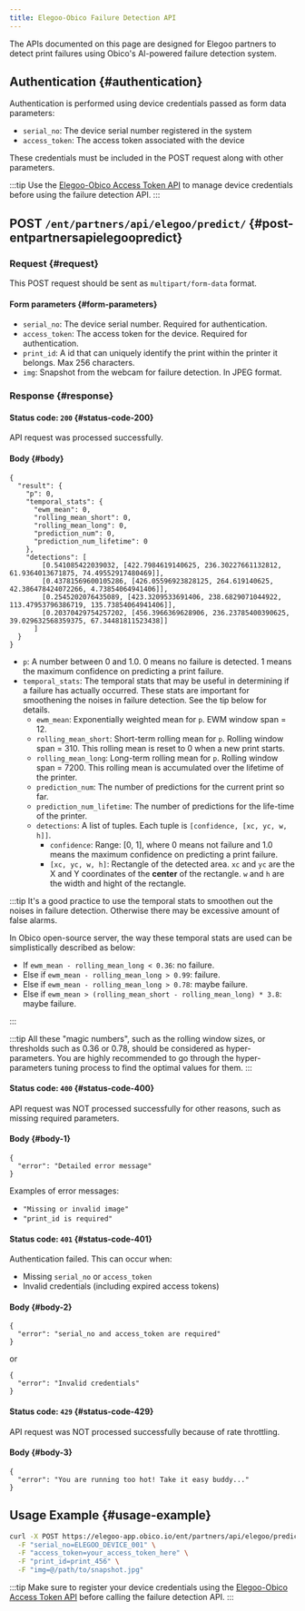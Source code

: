 ```yaml
---
title: Elegoo-Obico Failure Detection API
---
```


The APIs documented on this page are designed for Elegoo partners to detect print failures using Obico's AI-powered failure detection system.

## Authentication {#authentication}

Authentication is performed using device credentials passed as form data parameters:

- `serial_no`: The device serial number registered in the system
- `access_token`: The access token associated with the device

These credentials must be included in the POST request along with other parameters.

:::tip
Use the [Elegoo-Obico Access Token API](./elegoo-obico-access-token.md) to manage device credentials before using the failure detection API.
:::

## POST `/ent/partners/api/elegoo/predict/` {#post-entpartnersapielegoopredict}

### Request {#request}

This POST request should be sent as `multipart/form-data` format.

#### Form parameters {#form-parameters}

- `serial_no`: The device serial number. Required for authentication.
- `access_token`: The access token for the device. Required for authentication.
- `print_id`: A id that can uniquely identify the print within the printer it belongs. Max 256 characters.
- `img`: Snapshot from the webcam for failure detection. In JPEG format.

### Response {#response}

#### Status code: `200` {#status-code-200}

API request was processed successfully.

#### Body {#body}

```
{
  "result": {
    "p": 0,
    "temporal_stats": {
      "ewm_mean": 0,
      "rolling_mean_short": 0,
      "rolling_mean_long": 0,
      "prediction_num": 0,
      "prediction_num_lifetime": 0
    },
    "detections": [
        [0.541085422039032, [422.7984619140625, 236.30227661132812, 61.9364013671875, 74.49552917480469]],
        [0.43781569600105286, [426.05596923828125, 264.619140625, 42.386478424072266, 4.73854064941406]],
        [0.2545202076435089, [423.3209533691406, 238.6829071044922, 113.47953796386719, 135.73854064941406]],
        [0.20370429754257202, [456.3966369628906, 236.23785400390625, 39.029632568359375, 67.34481811523438]]
      ]
  }
}
```

- `p`: A number between 0 and 1.0. 0 means no failure is detected. 1 means the maximum confidence on predicting a print failure.
- `temporal_stats`: The temporal stats that may be useful in determining if a failure has actually occurred. These stats are important for smoothening the noises in failure detection. See the tip below for details.
    - `ewm_mean`: Exponentially weighted mean for `p`. EWM window span = 12.
    - `rolling_mean_short`: Short-term rolling mean for `p`. Rolling window span = 310. This rolling mean is reset to 0 when a new print starts.
    - `rolling_mean_long`: Long-term rolling mean for `p`. Rolling window span = 7200. This rolling mean is accumulated over the lifetime of the printer.
    - `prediction_num`: The number of predictions for the current print so far.
    - `prediction_num_lifetime`: The number of predictions for the life-time of the printer.
  - `detections`: A list of tuples. Each tuple is `[confidence, [xc, yc, w, h]]`.
    - `confidence`: Range: [0, 1], where 0 means not failure and 1.0 means the maximum confidence on predicting a print failure.
    - `[xc, yc, w, h]`: Rectangle of the detected area. `xc` and `yc` are the X and Y coordinates of the **center** of the rectangle. `w` and `h` are the width and hight of the rectangle.

:::tip
It's a good practice to use the temporal stats to smoothen out the noises in failure detection. Otherwise there may be excessive amount of false alarms.

In Obico open-source server, the way these temporal stats are used can be simplistically described as below:


- If `ewm_mean - rolling_mean_long < 0.36`: no failure.
- Else if `ewm_mean - rolling_mean_long > 0.99`: failure.
- Else if `ewm_mean - rolling_mean_long > 0.78`: maybe failure.
- Else if `ewm_mean > (rolling_mean_short - rolling_mean_long) * 3.8`: maybe failure.

:::

:::tip
All these "magic numbers", such as the rolling window sizes, or thresholds such as 0.36 or 0.78, should be considered as hyper-parameters. You are highly recommended to go through the hyper-parameters tuning process to find the optimal values for them.
:::

#### Status code: `400` {#status-code-400}

API request was NOT processed successfully for other reasons, such as missing required parameters.

#### Body {#body-1}

```
{
  "error": "Detailed error message"
}
```

Examples of error messages:
- `"Missing or invalid image"`
- `"print_id is required"`

#### Status code: `401` {#status-code-401}

Authentication failed. This can occur when:
- Missing `serial_no` or `access_token`
- Invalid credentials (including expired access tokens)

#### Body {#body-2}

```
{
  "error": "serial_no and access_token are required"
}
```

or

```
{
  "error": "Invalid credentials"
}
```


#### Status code: `429` {#status-code-429}

API request was NOT processed successfully because of rate throttling.

#### Body {#body-3}

```
{
  "error": "You are running too hot! Take it easy buddy..."
}
```

## Usage Example {#usage-example}

```bash
curl -X POST https://elegoo-app.obico.io/ent/partners/api/elegoo/predict/ \
  -F "serial_no=ELEGOO_DEVICE_001" \
  -F "access_token=your_access_token_here" \
  -F "print_id=print_456" \
  -F "img=@/path/to/snapshot.jpg"
```

:::tip
Make sure to register your device credentials using the [Elegoo-Obico Access Token API](./elegoo-obico-access-token.md) before calling the failure detection API.
:::


